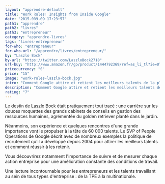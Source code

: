 ```yaml
---
layout: "apprendre-default"
title: "Work Rules! Insights from Inside Google"
date: "2015-009-09 17:23:57"
path1: "apprendre"
path2: "livres"
path3: "entrepreneur"
category: "apprendre-livres"
tags: "livres-entrepreneur"
for-who: "entrepreneur"
for-who-url: "/apprendre/livres/entrepreneur/"
by: "Laszlo Bock"
by-url: "https://twitter.com/LaszloBock2718"
url-buy: "http://www.amazon.fr/gp/product/1444792369/ref=as_li_tl?ie=UTF8&camp=1642&creative=6746&creativeASIN=1444792369&linkCode=as2&tag=mdw-21"
pricecurrency: "€"
price: "15"
image: "work-rules-laszlo-bock.jpg"
intro: "Comment Google attire et retient les meilleurs talents de la planète ? Pourquoi payer de manière injuste ses collaborateurs ? Un must read pour ne plus faire de la GRH made in 80's."
description: "Comment Google attire et retient les meilleurs talents de la planète ? Un must read pour ne plus faire de la GRH made in 80's."
rating: "7"
---
```


Le destin de Laszlo Bock était pratiquement tout tracé : une carrière sur les douces moquettes des grands cabinets de conseils en gestion des ressources humaines, agrémentée du golden retriever planté dans le jardin.

Néanmoins, son expérience et quelques rencontres d'une grande importance vont le propulser à la tête de 60 000 talents. Le SVP of People Operations de Google décrit avec de nombreux exemples la politique de recrutement qu'il a développé depuis 2004 pour attirer les meilleurs talents et comment réussir à les retenir.

Vous découvrirez notamment l'importance de suivre et de mesurer chaque action entreprise pour une amélioration constante des conditions de travail.

Une lecture incontournable pour les entrepreneurs et les talents travaillant au sein de tous types d'entreprise : de la TPE à la multinationale.
